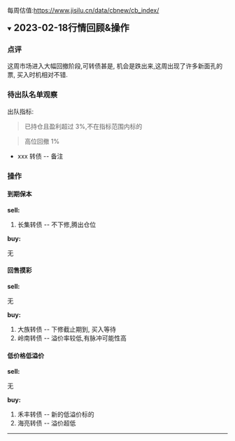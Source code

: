 每周估值:https://www.jisilu.cn/data/cbnew/cb_index/

<details open>
<summary><h2 style="display:inline">2023-02-18行情回顾&操作</h2></summary>

### 点评

这周市场进入大幅回撤阶段,可转债甚是, 机会是跌出来,这周出现了许多新面孔的票, 买入时机相对不错.

### 待出队名单观察

出队指标:

> 已持仓且盈利超过 3%,不在指标范围内标的

> 高位回撤 1%

- xxx 转债 -- 备注

### **操作**

#### **到期保本**

**sell:**

1. 长集转债 -- 不下修,腾出仓位

**buy:**

无

#### **回售摸彩**

**sell:**

无

**buy:**

1. 大族转债 -- 下修截止期到, 买入等待
2. 岭南转债 -- 溢价率较低,有脉冲可能性高

#### **低价格低溢价**

**sell:**

无

**buy:**

1. 禾丰转债 -- 新的低溢价标的
1. 海亮转债 -- 溢价超低

</details>

---
